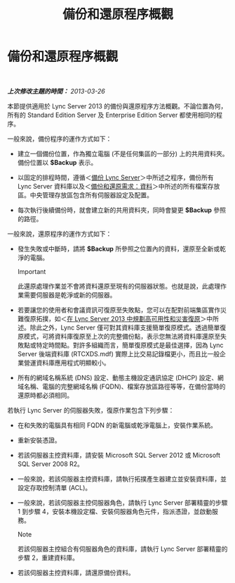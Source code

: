 ﻿---
title: 備份和還原程序概觀
TOCTitle: 備份和還原程序概觀
ms:assetid: e0f23b21-070f-4df5-b795-cea2f5338d85
ms:mtpsurl: https://technet.microsoft.com/zh-tw/library/Hh202192(v=OCS.15)
ms:contentKeyID: 52056237
ms.date: 08/24/2015
mtps_version: v=OCS.15
ms.translationtype: HT
---

# 備份和還原程序概觀

 

_**上次修改主題的時間：** 2013-03-26_

本節提供適用於 Lync Server 2013 的備份與還原程序方法概觀。不論位置為何，所有的 Standard Edition Server 及 Enterprise Edition Server 都使用相同的程序。

一般來說，備份程序的運作方式如下：

  - 建立一個備份位置，作為獨立電腦 (不是任何集區的一部分) 上的共用資料夾。備份位置以 **$Backup** 表示。

  - 以固定的排程時間，遵循＜[備份 Lync Server](lync-server-2013-backing-up-lync-server.md)＞中所述之程序，備份所有 Lync Server 資料庫以及＜[備份和還原需求：資料](lync-server-2013-backup-and-restoration-requirements-data.md)＞中所述的所有檔案存放區。中央管理存放區包含所有伺服器設定及配置。

  - 每次執行後續備份時，就會建立新的共用資料夾，同時會變更 **$Backup** 參照的路徑。

一般來說，還原程序的運作方式如下：

  - 發生失敗或中斷時，請將 **$Backup** 所參照之位置內的資料，還原至全新或乾淨的電腦。
    
    > [!IMPORTANT]  
    > 此還原處理作業並不會將資料還原至現有的伺服器狀態。也就是說，此處理作業需要伺服器是乾淨或新的伺服器。
    


  - 若要讓您的使用者和會議資訊可復原至失敗點，您可以在配對前端集區實作災難復原拓撲，如＜[在 Lync Server 2013 中規劃高可用性和災害復原](lync-server-2013-planning-for-high-availability-and-disaster-recovery.md)＞中所述。除此之外，Lync Server 僅可對其資料庫支援簡單復原模式。透過簡單復原模式，可將資料庫復原至上次的完整備份點，表示您無法將資料庫還原至失敗點或特定時間點。對許多組織而言，簡單復原模式是最佳選擇，因為 Lync Server 後端資料庫 (RTCXDS.mdf) 實際上比交易記錄檔更小，而且比一般企業營運資料庫應用程式明顯較小。

  - 所有的網域名稱系統 (DNS) 設定、動態主機設定通訊協定 (DHCP) 設定、網域名稱、電腦的完整網域名稱 (FQDN)、檔案存放區路徑等等，在備份當時的還原時都必須相同。

若執行 Lync Server 的伺服器失敗，復原作業包含下列步驟：

  - 在和失敗的電腦具有相同 FQDN 的新電腦或乾淨電腦上，安裝作業系統。

  - 重新安裝憑證。

  - 若該伺服器主控資料庫，請安裝 Microsoft SQL Server 2012 或 Microsoft SQL Server 2008 R2。

  - 一般來說，若該伺服器主控資料庫，請執行拓撲產生器建立並安裝資料庫，並設定存取控制清單 (ACL)。

  - 一般來說，若該伺服器主控伺服器角色，請執行 Lync Server 部署精靈的步驟 1 到步驟 4，安裝本機設定檔、安裝伺服器角色元件，指派憑證，並啟動服務。
    
    > [!NOTE]  
    > 若該伺服器主控組合有伺服器角色的資料庫，請執行 Lync Server 部署精靈的步驟 2，重建資料庫。
    


  - 若該伺服器主控資料庫，請還原備份資料。


